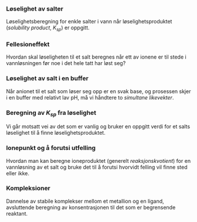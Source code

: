 ### Løselighet av salter
Løselighetsberegning for enkle salter i vann når løselighetsproduktet (*solubility product*, $K_{sp}$) er oppgitt.
<youtube-video id="0WET5X10M3A"></youtube-video>

### Fellesioneffekt
Hvordan skal løseligheten til et salt beregnes når ett av ionene er til stede i vannløsningen før noe i det hele tatt har løst seg? 
<youtube-video id="9D82gCBl5ME"></youtube-video>

### Løselighet av salt i en buffer
Når anionet til et salt som løser seg opp er en svak base, og prosessen skjer i en buffer med relativt lav pH, må vi håndtere to *simultane likevekter*.
<youtube-video id="JVfKsZvc0c8"></youtube-video>

### Beregning av $K_{sp}$ fra løselighet
Vi går motsatt vei av det som er vanlig og bruker en oppgitt verdi for et salts løselighet til å finne løselighetsproduktet.
<youtube-video id="Go7qZrt9QoU"></youtube-video>

### Ionepunkt og å forutsi utfelling
Hvordan man kan beregne ioneproduktet (generelt *reaksjonskvotient*) for en vannløsning av et salt og bruke det til å forutsi hvorvidt felling vil finne sted eller ikke.
<youtube-video id="RtWkUMFlmsA"></youtube-video>

### Kompleksioner
Dannelse av stabile komplekser mellom et metallion og en ligand, avsluttende beregning av konsentrasjonen til det som er begrensende reaktant.
<youtube-video id="5ji0lsaRD-s"></youtube-video>


